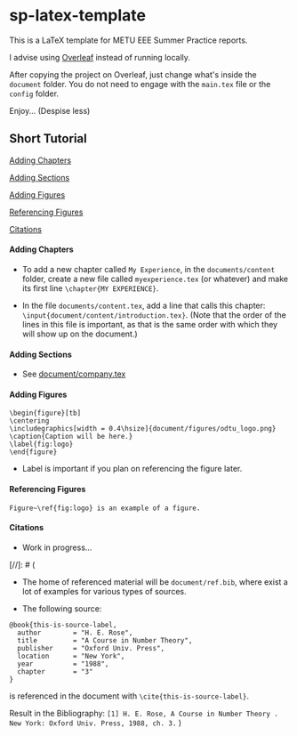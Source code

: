 # sp-latex-template

This is a LaTeX template for METU EEE Summer Practice reports.

I advise using [Overleaf](https://www.overleaf.com/read/gymnzgjmzzwh) instead of running locally.

After copying the project on Overleaf, just change what's inside the `document` folder. You do not need to engage with the `main.tex` file or the `config` folder.

Enjoy... (Despise less)

## Short Tutorial

[Adding Chapters](#adding-chapters)

[Adding Sections](#adding-sections)

[Adding Figures](#adding-figures)

[Referencing Figures](#referencing-figures)

[Citations](#citations)

#### Adding Chapters

* To add a new chapter called `My Experience`, in the `documents/content` folder, create a new file called `myexperience.tex` (or whatever) and make its first line `\chapter{MY EXPERIENCE}`.

* In the file `documents/content.tex`, add a line that calls this chapter: `\input{document/content/introduction.tex}`. (Note that the order of the lines in this file is important, as that is the same order with which they will show up on the document.)

#### Adding Sections

* See [document/company.tex](https://github.com/furkan/sp-latex-template/blob/master/document/content/company.tex)

#### Adding Figures

```
\begin{figure}[tb]
\centering
\includegraphics[width = 0.4\hsize]{document/figures/odtu_logo.png}
\caption{Caption will be here.}
\label{fig:logo}
\end{figure}
```

* Label is important if you plan on referencing the figure later.

#### Referencing Figures

```
Figure~\ref{fig:logo} is an example of a figure.
```


#### Citations

* Work in progress...

[//]: # (
* The home of referenced material will be `document/ref.bib`, where exist a lot of examples for various types of sources.

* The following source:

```
@book{this-is-source-label,
  author        = "H. E. Rose",
  title         = "A Course in Number Theory",
  publisher     = "Oxford Univ. Press",
  location      = "New York",
  year          = "1988",
  chapter       = "3"
}
```

is referenced in the document with `\cite{this-is-source-label}`.

Result in the Bibliography:
`
[1]
H. E. Rose,
A Course in Number Theory
. New York: Oxford Univ. Press, 1988,
ch. 3.
`
)
